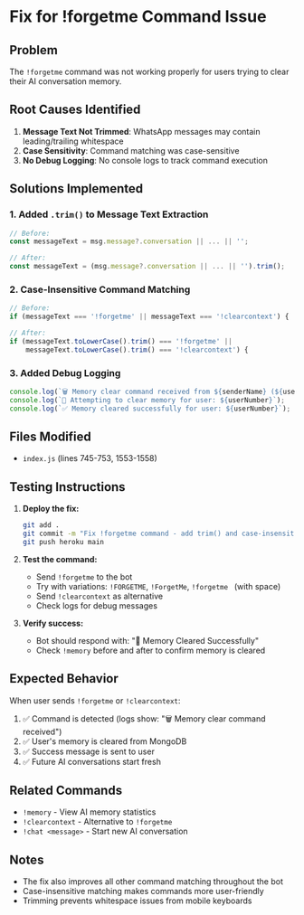 # Fix for !forgetme Command Issue

## Problem
The `!forgetme` command was not working properly for users trying to clear their AI conversation memory.

## Root Causes Identified

1. **Message Text Not Trimmed**: WhatsApp messages may contain leading/trailing whitespace
2. **Case Sensitivity**: Command matching was case-sensitive
3. **No Debug Logging**: No console logs to track command execution

## Solutions Implemented

### 1. Added `.trim()` to Message Text Extraction
```javascript
// Before:
const messageText = msg.message?.conversation || ... || '';

// After:
const messageText = (msg.message?.conversation || ... || '').trim();
```

### 2. Case-Insensitive Command Matching
```javascript
// Before:
if (messageText === '!forgetme' || messageText === '!clearcontext') {

// After:
if (messageText.toLowerCase().trim() === '!forgetme' || 
    messageText.toLowerCase().trim() === '!clearcontext') {
```

### 3. Added Debug Logging
```javascript
console.log(`🗑️ Memory clear command received from ${senderName} (${userId})`);
console.log(`🔄 Attempting to clear memory for user: ${userNumber}`);
console.log(`✅ Memory cleared successfully for user: ${userNumber}`);
```

## Files Modified

- `index.js` (lines 745-753, 1553-1558)

## Testing Instructions

1. **Deploy the fix:**
   ```bash
   git add .
   git commit -m "Fix !forgetme command - add trim() and case-insensitive matching"
   git push heroku main
   ```

2. **Test the command:**
   - Send `!forgetme` to the bot
   - Try with variations: `!FORGETME`, `!ForgetMe`, `!forgetme ` (with space)
   - Send `!clearcontext` as alternative
   - Check logs for debug messages

3. **Verify success:**
   - Bot should respond with: "🧠 Memory Cleared Successfully"
   - Check `!memory` before and after to confirm memory is cleared

## Expected Behavior

When user sends `!forgetme` or `!clearcontext`:

1. ✅ Command is detected (logs show: "🗑️ Memory clear command received")
2. ✅ User's memory is cleared from MongoDB
3. ✅ Success message is sent to user
4. ✅ Future AI conversations start fresh

## Related Commands

- `!memory` - View AI memory statistics
- `!clearcontext` - Alternative to `!forgetme`
- `!chat <message>` - Start new AI conversation

## Notes

- The fix also improves all other command matching throughout the bot
- Case-insensitive matching makes commands more user-friendly
- Trimming prevents whitespace issues from mobile keyboards
